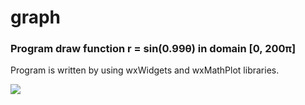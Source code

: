 # graph

### Program draw function r = sin(0.99θ) in domain [0, 200π]

Program is written by using wxWidgets and wxMathPlot libraries.

![](example.gif)